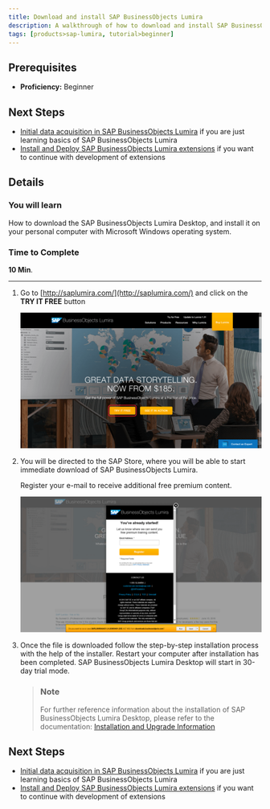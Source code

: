 ```yaml
---
title: Download and install SAP BusinessObjects Lumira
description: A walkthrough of how to download and install SAP BusinessObjects Lumira
tags: [products>sap-lumira, tutorial>beginner]
---
```

## Prerequisites  
 - **Proficiency:** Beginner

## Next Steps
- [Initial data acquisition in SAP BusinessObjects Lumira](http://go.sap.com/developer/tutorials/lumira-initial-data-acquisition.html) if you are just learning basics of SAP BusinessObjects Lumira
- [Install and Deploy SAP BusinessObjects Lumira extensions](http://go.sap.com/developer/tutorials/lumira-extensions-intro.html) if you want to continue with development of extensions

## Details
### You will learn  
How to download the SAP BusinessObjects Lumira Desktop, and install it on your personal computer with Microsoft Windows operating system.

### Time to Complete
**10 Min**.

---

1. Go to [http://saplumira.com/](http://saplumira.com/) and click on the **TRY IT FREE** button

    ![Try Lumira for free](lumira1-1a.png)

2. You will be directed to the SAP Store, where you will be able to start immediate download of SAP BusinessObjects Lumira.

    Register your e-mail to receive additional free premium content.

    ![Lumira Trial](lumira1-1b.png)

3. Once the file is downloaded follow the step-by-step installation process with the help of the installer. Restart your computer after installation has been completed. SAP BusinessObjects Lumira Desktop will start in 30-day trial mode.

    > ### Note
    > For further reference information about the installation of SAP BusinessObjects Lumira Desktop, please refer to the documentation: [Installation and Upgrade Information](http://help.sap.com/lumira#section3)

## Next Steps
- [Initial data acquisition in SAP BusinessObjects Lumira](http://go.sap.com/developer/tutorials/lumira-initial-data-acquisition.html) if you are just learning basics of SAP BusinessObjects Lumira
- [Install and Deploy SAP BusinessObjects Lumira extensions](http://go.sap.com/developer/tutorials/lumira-extensions-intro.html) if you want to continue with development of extensions
